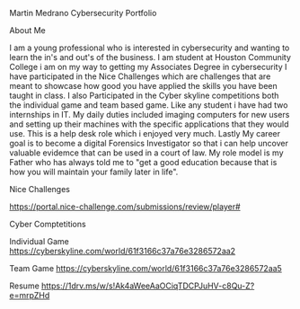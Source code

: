 Martin Medrano Cybersecurity Portfolio

About Me

I am a young professional who is interested in cybersecurity and wanting to learn the in's and out's of the business. I am student at Houston Community College i am on my way  to getting my Associates Degree in cybersecurity I have participated in the Nice Challenges which are challenges that are meant to showcase how good you have applied the skills you have been taught in class. I also Participated in the Cyber skyline competitions both the individual game and team based game. Like any student i have had two internships in IT. My daily duties included imaging computers for new users and setting up their machines with the specific applications that they would use. This is a help desk role which i enjoyed very much. Lastly My career goal is to become a digital Forensics Investigator so that i can help uncover valuable evidemce that can be used in a court of law. My role model is my Father who has always told me to "get a good education because that is how you will maintain your family later in life". 

Nice Challenges

https://portal.nice-challenge.com/submissions/review/player#

Cyber Comptetitions

Individual Game  https://cyberskyline.com/world/61f3166c37a76e3286572aa2

Team Game  https://cyberskyline.com/world/61f3166c37a76e3286572aa5

Resume https://1drv.ms/w/s!Ak4aWeeAaOCiqTDCPJuHV-c8Qu-Z?e=mrpZHd
